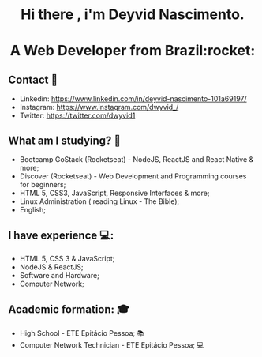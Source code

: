 <h1 align="center">Hi there , i'm Deyvid Nascimento.</h1>
<h1 align="center">A Web Developer from Brazil:rocket:</h1>

## Contact :e-mail:
* Linkedin: https://www.linkedin.com/in/deyvid-nascimento-101a69197/
* Instagram: https://www.instagram.com/dwyvid_/
* Twitter: https://twitter.com/dwyvid1

## What am I studying? :green_book:
* Bootcamp GoStack (Rocketseat) - NodeJS, ReactJS and React Native & more;
* Discover (Rocketseat) - Web Development and Programming courses for beginners;
* HTML 5, CSS3, JavaScript, Responsive Interfaces & more;
* Linux Administration ( reading Linux - The Bible);
* English;

## I have experience :computer::  
* HTML 5, CSS 3 & JavaScript;
* NodeJS & ReactJS;
* Software and Hardware;
* Computer Network;

## Academic formation: :mortar_board:
* High School - ETE Epitácio Pessoa; :books:
* Computer Network Technician - ETE Epitácio Pessoa; :computer:

